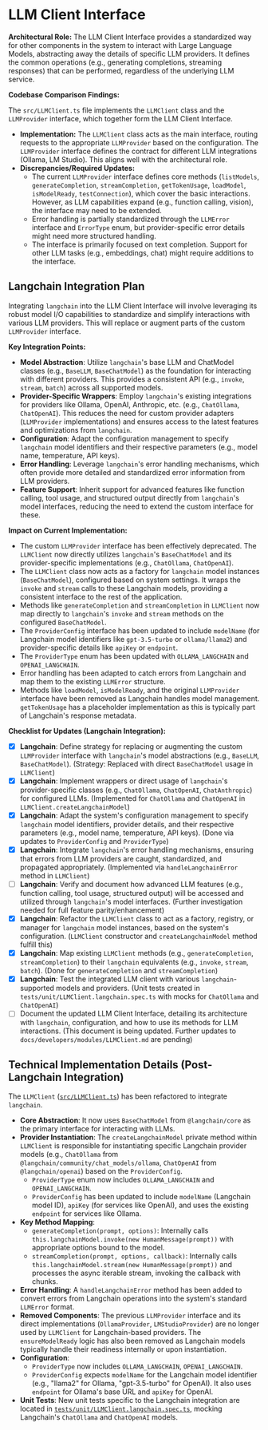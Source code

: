 # LLM Client Interface

**Architectural Role:** The LLM Client Interface provides a standardized way for other components in the system to interact with Large Language Models, abstracting away the details of specific LLM providers. It defines the common operations (e.g., generating completions, streaming responses) that can be performed, regardless of the underlying LLM service.

**Codebase Comparison Findings:**

The `src/LLMClient.ts` file implements the `LLMClient` class and the `LLMProvider` interface, which together form the LLM Client Interface.

*   **Implementation:** The `LLMClient` class acts as the main interface, routing requests to the appropriate `LLMProvider` based on the configuration. The `LLMProvider` interface defines the contract for different LLM integrations (Ollama, LM Studio). This aligns well with the architectural role.
*   **Discrepancies/Required Updates:**
    *   The current `LLMProvider` interface defines core methods (`listModels`, `generateCompletion`, `streamCompletion`, `getTokenUsage`, `loadModel`, `isModelReady`, `testConnection`), which cover the basic interactions. However, as LLM capabilities expand (e.g., function calling, vision), the interface may need to be extended.
    *   Error handling is partially standardized through the `LLMError` interface and `ErrorType` enum, but provider-specific error details might need more structured handling.
    *   The interface is primarily focused on text completion. Support for other LLM tasks (e.g., embeddings, chat) might require additions to the interface.

## Langchain Integration Plan

Integrating `langchain` into the LLM Client Interface will involve leveraging its robust model I/O capabilities to standardize and simplify interactions with various LLM providers. This will replace or augment parts of the custom `LLMProvider` interface.

**Key Integration Points:**

*   **Model Abstraction**: Utilize `langchain`'s base LLM and ChatModel classes (e.g., `BaseLLM`, `BaseChatModel`) as the foundation for interacting with different providers. This provides a consistent API (e.g., `invoke`, `stream`, `batch`) across all supported models.
*   **Provider-Specific Wrappers**: Employ `langchain`'s existing integrations for providers like Ollama, OpenAI, Anthropic, etc. (e.g., `ChatOllama`, `ChatOpenAI`). This reduces the need for custom provider adapters (`LLMProvider` implementations) and ensures access to the latest features and optimizations from `langchain`.
*   **Configuration**: Adapt the configuration management to specify `langchain` model identifiers and their respective parameters (e.g., model name, temperature, API keys).
*   **Error Handling**: Leverage `langchain`'s error handling mechanisms, which often provide more detailed and standardized error information from LLM providers.
*   **Feature Support**: Inherit support for advanced features like function calling, tool usage, and structured output directly from `langchain`'s model interfaces, reducing the need to extend the custom interface for these.

**Impact on Current Implementation:**

*   The custom `LLMProvider` interface has been effectively deprecated. The `LLMClient` now directly utilizes `langchain`'s `BaseChatModel` and its provider-specific implementations (e.g., `ChatOllama`, `ChatOpenAI`).
*   The `LLMClient` class now acts as a factory for `langchain` model instances (`BaseChatModel`), configured based on system settings. It wraps the `invoke` and `stream` calls to these Langchain models, providing a consistent interface to the rest of the application.
*   Methods like `generateCompletion` and `streamCompletion` in `LLMClient` now map directly to `langchain`'s `invoke` and `stream` methods on the configured `BaseChatModel`.
*   The `ProviderConfig` interface has been updated to include `modelName` (for Langchain model identifiers like `gpt-3.5-turbo` or `ollama/llama2`) and provider-specific details like `apiKey` or `endpoint`.
*   The `ProviderType` enum has been updated with `OLLAMA_LANGCHAIN` and `OPENAI_LANGCHAIN`.
*   Error handling has been adapted to catch errors from Langchain and map them to the existing `LLMError` structure.
*   Methods like `loadModel`, `isModelReady`, and the original `LLMProvider` interface have been removed as Langchain handles model management. `getTokenUsage` has a placeholder implementation as this is typically part of Langchain's response metadata.

**Checklist for Updates (Langchain Integration):**

*   [x] **Langchain**: Define strategy for replacing or augmenting the custom `LLMProvider` interface with `langchain`'s model abstractions (e.g., `BaseLLM`, `BaseChatModel`). (Strategy: Replaced with direct `BaseChatModel` usage in `LLMClient`)
*   [x] **Langchain**: Implement wrappers or direct usage of `langchain`'s provider-specific classes (e.g., `ChatOllama`, `ChatOpenAI`, `ChatAnthropic`) for configured LLMs. (Implemented for `ChatOllama` and `ChatOpenAI` in `LLMClient.createLangchainModel`)
*   [x] **Langchain**: Adapt the system's configuration management to specify `langchain` model identifiers, provider details, and their respective parameters (e.g., model name, temperature, API keys). (Done via updates to `ProviderConfig` and `ProviderType`)
*   [x] **Langchain**: Integrate `langchain`'s error handling mechanisms, ensuring that errors from LLM providers are caught, standardized, and propagated appropriately. (Implemented via `handleLangchainError` method in `LLMClient`)
*   [ ] **Langchain**: Verify and document how advanced LLM features (e.g., function calling, tool usage, structured output) will be accessed and utilized through `langchain`'s model interfaces. (Further investigation needed for full feature parity/enhancement)
*   [x] **Langchain**: Refactor the `LLMClient` class to act as a factory, registry, or manager for `langchain` model instances, based on the system's configuration. (`LLMClient` constructor and `createLangchainModel` method fulfill this)
*   [x] **Langchain**: Map existing `LLMClient` methods (e.g., `generateCompletion`, `streamCompletion`) to their `langchain` equivalents (e.g., `invoke`, `stream`, `batch`). (Done for `generateCompletion` and `streamCompletion`)
*   [x] **Langchain**: Test the integrated LLM client with various `langchain`-supported models and providers. (Unit tests created in `tests/unit/LLMClient.langchain.spec.ts` with mocks for `ChatOllama` and `ChatOpenAI`)
*   [ ] Document the updated LLM Client Interface, detailing its architecture with `langchain`, configuration, and how to use its methods for LLM interactions. (This document is being updated. Further updates to `docs/developers/modules/LLMClient.md` are pending)

## Technical Implementation Details (Post-Langchain Integration)

The `LLMClient` ([`src/LLMClient.ts`](../../../../src/LLMClient.ts:1)) has been refactored to integrate `langchain`.

*   **Core Abstraction**: It now uses `BaseChatModel` from `@langchain/core` as the primary interface for interacting with LLMs.
*   **Provider Instantiation**: The `createLangchainModel` private method within `LLMClient` is responsible for instantiating specific Langchain provider models (e.g., `ChatOllama` from `@langchain/community/chat_models/ollama`, `ChatOpenAI` from `@langchain/openai`) based on the `ProviderConfig`.
    *   `ProviderType` enum now includes `OLLAMA_LANGCHAIN` and `OPENAI_LANGCHAIN`.
    *   `ProviderConfig` has been updated to include `modelName` (Langchain model ID), `apiKey` (for services like OpenAI), and uses the existing `endpoint` for services like Ollama.
*   **Key Method Mapping**:
    *   `generateCompletion(prompt, options)`: Internally calls `this.langchainModel.invoke(new HumanMessage(prompt))` with appropriate options bound to the model.
    *   `streamCompletion(prompt, options, callback)`: Internally calls `this.langchainModel.stream(new HumanMessage(prompt))` and processes the async iterable stream, invoking the callback with chunks.
*   **Error Handling**: A `handleLangchainError` method has been added to convert errors from Langchain operations into the system's standard `LLMError` format.
*   **Removed Components**: The previous `LLMProvider` interface and its direct implementations (`OllamaProvider`, `LMStudioProvider`) are no longer used by `LLMClient` for Langchain-based providers. The `ensureModelReady` logic has also been removed as Langchain models typically handle their readiness internally or upon instantiation.
*   **Configuration**:
    *   `ProviderType` now includes `OLLAMA_LANGCHAIN`, `OPENAI_LANGCHAIN`.
    *   `ProviderConfig` expects `modelName` for the Langchain model identifier (e.g., "llama2" for Ollama, "gpt-3.5-turbo" for OpenAI). It also uses `endpoint` for Ollama's base URL and `apiKey` for OpenAI.
*   **Unit Tests**: New unit tests specific to the Langchain integration are located in [`tests/unit/LLMClient.langchain.spec.ts`](../../../../tests/unit/LLMClient.langchain.spec.ts:1), mocking Langchain's `ChatOllama` and `ChatOpenAI` models.